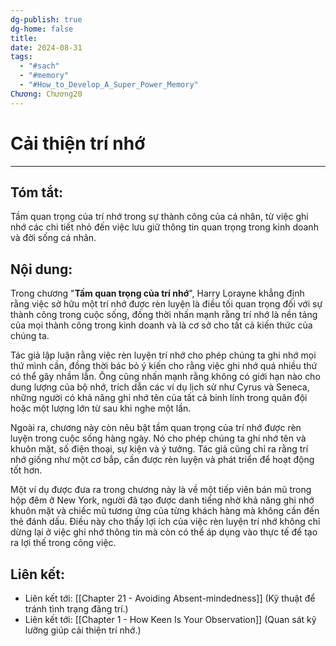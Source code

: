 ```yaml
---
dg-publish: true
dg-home: false
title: 
date: 2024-08-31
tags:
  - "#sach"
  - "#memory"
  - "#How_to_Develop_A_Super_Power_Memory"
Chương: Chương20
---
```

# Cải thiện trí nhớ
---
## Tóm tắt:
Tầm quan trọng của trí nhớ trong sự thành công của cá nhân, từ việc ghi nhớ các chi tiết nhỏ đến việc lưu giữ thông tin quan trọng trong kinh doanh và đời sống cá nhân.

## Nội dung:
Trong chương "**Tầm quan trọng của trí nhớ**", Harry Lorayne khẳng định rằng việc sở hữu một trí nhớ được rèn luyện là điều tối quan trọng đối với sự thành công trong cuộc sống, đồng thời nhấn mạnh rằng trí nhớ là nền tảng của mọi thành công trong kinh doanh và là cơ sở cho tất cả kiến thức của chúng ta.

Tác giả lập luận rằng việc rèn luyện trí nhớ cho phép chúng ta ghi nhớ mọi thứ mình cần, đồng thời bác bỏ ý kiến cho rằng việc ghi nhớ quá nhiều thứ có thể gây nhầm lẫn. Ông cũng nhấn mạnh rằng không có giới hạn nào cho dung lượng của bộ nhớ, trích dẫn các ví dụ lịch sử như Cyrus và Seneca, những người có khả năng ghi nhớ tên của tất cả binh lính trong quân đội hoặc một lượng lớn từ sau khi nghe một lần.

Ngoài ra, chương này còn nêu bật tầm quan trọng của trí nhớ được rèn luyện trong cuộc sống hàng ngày. Nó cho phép chúng ta ghi nhớ tên và khuôn mặt, số điện thoại, sự kiện và ý tưởng. Tác giả cũng chỉ ra rằng trí nhớ giống như một cơ bắp, cần được rèn luyện và phát triển để hoạt động tốt hơn.

Một ví dụ được đưa ra trong chương này là về một tiếp viên bán mũ trong hộp đêm ở New York, người đã tạo được danh tiếng nhờ khả năng ghi nhớ khuôn mặt và chiếc mũ tương ứng của từng khách hàng mà không cần đến thẻ đánh dấu. Điều này cho thấy lợi ích của việc rèn luyện trí nhớ không chỉ dừng lại ở việc ghi nhớ thông tin mà còn có thể áp dụng vào thực tế để tạo ra lợi thế trong công việc.


## **Liên kết**:
- Liên kết tới: [[Chapter 21 - Avoiding Absent-mindedness]] (Kỹ thuật để tránh tình trạng đãng trí.)
- Liên kết tới: [[Chapter 1 - How Keen Is Your Observation]] (Quan sát kỹ lưỡng giúp cải thiện trí nhớ.)